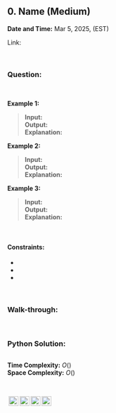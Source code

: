 ## 0. Name (Medium)
**Date and Time:** Mar 5, 2025,  (EST)

Link: 

<br>

### Question:


<br>

**Example 1:**
> **Input:** <br>
> **Output:** <br>
> **Explanation:**

**Example 2:**
> **Input:** <br>
> **Output:** <br>
> **Explanation:**

**Example 3:**
> **Input:** <br>
> **Output:** <br>
> **Explanation:**

<br>

#### Constraints:
* 

* 

* 

<br>

### Walk-through: 


<br>

### Python Solution:
```python

```
**Time Complexity:** $O()$ <br>
**Space Complexity:** $O()$

<br>

<img style="height:22px!important;margin-left:3px;vertical-align:text-bottom;" src="https://mirrors.creativecommons.org/presskit/icons/cc.svg?ref=chooser-v1" alt="CC BY-NC-SA" title="CC BY-NC-SA"><img style="height:22px!important;margin-left:3px;vertical-align:text-bottom;" src="https://mirrors.creativecommons.org/presskit/icons/by.svg?ref=chooser-v1" alt="BY: credit must be given to the creator" title="BY: credit must be given to the creator"><img style="height:22px!important;margin-left:3px;vertical-align:text-bottom;" src="https://mirrors.creativecommons.org/presskit/icons/nc.svg?ref=chooser-v1" alt="NC: Only noncommercial uses of the work are permitted" title="NC: Only noncommercial uses of the work are permitted"><img style="height:22px!important;margin-left:3px;vertical-align:text-bottom;" src="https://mirrors.creativecommons.org/presskit/icons/sa.svg?ref=chooser-v1" alt="SA: Adaptations must be shared under the same terms" title="SA: Adaptations must be shared under the same terms">